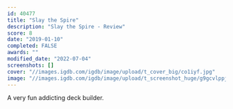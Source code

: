 ```yaml
---
id: 40477
title: "Slay the Spire"
description: "Slay the Spire - Review"
score: 8
date: "2019-01-10"
completed: FALSE
awards: ""
modified_date: "2022-07-04"
screenshots: []
cover: "//images.igdb.com/igdb/image/upload/t_cover_big/co1iyf.jpg"
image: "//images.igdb.com/igdb/image/upload/t_screenshot_huge/g9gcvlppj2qwuqsgprjd.jpg"
---
```

A very fun addicting deck builder.